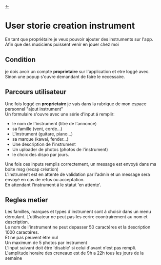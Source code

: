 <link rel="stylesheet" href="../style.css"/>

[<span class="icon-big">&#8592;</span>](./../2-3-backlog.md)

# User storie creation instrument 

En tant que propriétaire je veux pouvoir ajouter des instruments sur l'app.<br>
Afin que des musiciens puissent venir en jouer chez moi<br>

## Condition

je dois avoir un compte **proprietaire** sur l'application et etre loggé avec.<br/>
Sinon une popup s'ouvre demandant de faire le necessaire.

## Parcours utilisateur 

Une fois loggé en **proprietaire** je vais dans la rubrique de mon espace personnel "ajout instrument"<br>
Un formulaire s'ouvre avec une série d'input á remplir:
- le nom de l'instrument (titre de l'annonce)
- sa famille (vent, corde...)
- L'instrument (guitare, piano...)
- sa marque (kawai, fender...)
- Une description de l'instrument
- Un uploader de photos (photos de l'instrument)
- le choix des dispo par jours.

Une fois ces inputs remplis correctement, un message est envoyé dans ma boite msg (recap création)<br>
L'instrument est en attente de validation par l'admin et un message sera envoyé en cas de refus ou acceptation.<br>
En attendant l'instrument á le statut 'en attente'.


## Regles metier

Les familles, marques et types d'instrument sont á choisir dans un menu déroulant.
L'utilisateur ne peut pas les ecrire coontrairement au nom et description.<br>
Le nom de l'instrument ne peut depasser 50 caractéres et la description 1000 caractéres.<br>
Et ne pas peuvent être nul<br>
Un maximum de 5 photos par instrument<br>
L'input suivant doit être 'disable' si celui d'avant n'est pas rempli.<br>
L'amplitude horaire des creneaux est de 9h a 22h tous les jours de la semaine<br>
